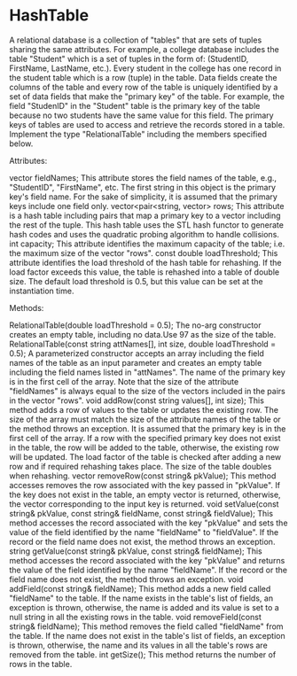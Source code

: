 # HashTable


A relational database is a collection of "tables" that are sets of tuples sharing the same attributes. For example, a college database includes the table "Student" which is a set of tuples in the form of: (StudentID, FirstName, LastName, etc.). Every student in the college has one record in the student table which is a row (tuple) in the table. Data fields create the columns of the table and every row of the table is uniquely identified by a set of data fields that make the "primary key" of the table. For example, the field "StudenID" in the "Student" table is the primary key of the table because no two students have the same value for this field. The primary keys of tables are used to access and retrieve the records stored in a table. 
Implement the type "RelationalTable" including the members specified below.


Attributes:

vector<string> fieldNames;
This attribute stores the field names of the table, e.g., "StudentID", "FirstName", etc. The first string in this object is the primary key's field name. For the sake of simplicity, it is assumed that the primary keys include one field only.
vector<pair<string, vector<string>> rows;
This attribute is a hash table including pairs that map a primary key to a vector including the rest of the tuple. This hash table uses the STL hash functor to generate hash codes and uses the quadratic probing algorithm to handle collisions.
int capacity;
This attribute identifies the maximum capacity of the table; i.e. the maximum size of the vector "rows". 
const double loadThreshold;
This attribute identifies the load threshold of the hash table for rehashing. If the load factor exceeds this value, the table is rehashed into a table of double size. The default load threshold is 0.5, but this value can be set at the instantiation time.
    
    
Methods:
    
RelationalTable(double loadThreshold = 0.5);
The no-arg constructor creates an empty table, including no data.Use 97 as the size of the table.
RelationalTable(const string attNames[], int size, double loadThreshold = 0.5);
A parameterized constructor accepts an array including the field names of the table as an input parameter and creates an empty table including the field names listed in "attNames". The name of the primary key is in the first cell of the array. Note that the size of the attribute "fieldNames" is always equal to the size of the vectors included in the pairs in the vector "rows".
void addRow(const string values[], int size);
This method adds a row of values to the table or updates the existing row. The size of the array must match the size of the attribute names of the table or the method throws an exception. It is assumed that the primary key is in the first cell of the array. If a row with the specified primary key does not exist in the table, the row will be added to the table, otherwise, the existing row will be updated. The load factor of the table is checked after adding a new row and if required rehashing takes place. The size of the table doubles when rehashing.
vector<string> removeRow(const string& pkValue); 
This method accesses removes the row associated with the key passed in "pkValue". If the key does not exist in the table, an empty vector is returned, otherwise, the vector corresponding to the input key is returned.
void setValue(const string& pkValue, const string& fieldName, const string& fieldValue);
This method accesses the record associated with the key "pkValue" and sets the value of the field identified by the name "fieldName" to "fieldValue".  If the record or the field name does not exist, the method throws an exception.
string getValue(const string& pkValue, const string& fieldName);
This method accesses the record associated with the key "pkValue" and returns the value of the field identified by the name "fieldName". If the record or the field name does not exist, the method throws an exception.
void addField(const string& fieldName);
This method adds a new field called "fieldName" to the table. If the name exists in the table's list of fields, an exception is thrown, otherwise, the name is added and its value is set to a null string in all the existing rows in the table.
void removeField(const string& fieldName);
This method removes the field called "fieldName" from the table. If the name does not exist in the table's list of fields, an exception is thrown, otherwise, the name and its values in all the table's rows are removed from the table. 
int getSize();
This method returns the number of rows in the table.
